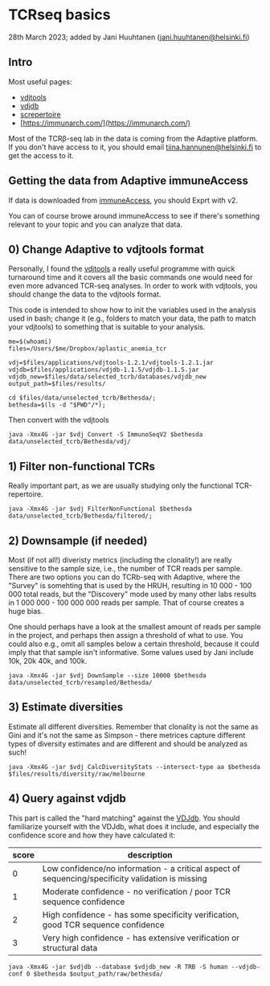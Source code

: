 # TCRseq basics

28th March 2023; added by Jani Huuhtanen (jani.huuhtanen@helsinki.fi)

## Intro

Most useful pages:

* [vdjtools](https://vdjtools-doc.readthedocs.io/en/master/input.html)
* [vdjdb](https://vdjdb.cdr3.net/)
* [screpertoire](https://github.com/ncborcherding/scRepertoire)
* [https://immunarch.com/](https://immunarch.com/)

Most of the TCR&beta;-seq lab in the data is coming from the Adaptive platform. If you don't have access to it, you should email tiina.hannunen@helsinki.fi to get the access to it. 

## Getting the data from Adaptive immuneAccess

If data is downloaded from [immuneAccess](https://clients.adaptivebiotech.com/login), you should Exprt with v2. 

You can of course browe around immuneAccess to see if there's something relevant to your topic and you can analyze that data.

## 0) Change Adaptive to vdjtools format 

Personally, I found the [vdjtools](https://vdjtools-doc.readthedocs.io/en/master/input.html) a really useful programme with quick turnaround time and it covers all the basic commands one would need for even more advanced TCR-seq analyses. In order to work with vdjtools, you should change the data to the vdjtools format.

This code is intended to show how to init the variables used in the analysis used in bash; change it (e.g., folders to match your data, the path to match your vdjtools) to something that is suitable to your analysis.

```
me=$(whoami)
files=/Users/$me/Dropbox/aplastic_anemia_tcr

vdj=$files/applications/vdjtools-1.2.1/vdjtools-1.2.1.jar
vdjdb=$files/applications/vdjdb-1.1.5/vdjdb-1.1.5.jar
vdjdb_new=$files/data/selected_tcrb/databases/vdjdb_new
output_path=$files/results/

cd $files/data/unselected_tcrb/Bethesda/;
bethesda=$(ls -d "$PWD"/*);

```

Then convert with the vdjtools

```
java -Xmx4G -jar $vdj Convert -S ImmunoSeqV2 $bethesda data/unselected_tcrb/Bethesda/vdj/
```

## 1) Filter non-functional TCRs 

Really important part, as we are usually studying only the functional TCR-repertoire. 

```
java -Xmx4G -jar $vdj FilterNonFunctional $bethesda data/unselected_tcrb/Bethesda/filtered/;
```

## 2) Downsample (if needed)

Most (if not all!) diveristy metrics (including the clonality!) are really sensitive to the sample size, i.e., the number of TCR reads per sample. There are two options you can do TCRb-seq with Adaptive, where the "Survey" is somehting that is used by the HRUH, resulting in 10 000 - 100 000 total reads, but the "Discovery" mode used by many other labs results in 1 000 000 - 100 000 000 reads per sample. That of course creates a huge bias.

One should perhaps have a look at the smallest amount of reads per sample in the project, and perhaps then assign a threshold of what to use. You could also e.g., omit all samples below a certain threshold, because it could imply that that sample isn't informative. Some values used by Jani include 10k, 20k 40k, and 100k.

```
java -Xmx4G -jar $vdj DownSample --size 10000 $bethesda data/unselected_tcrb/resampled/Bethesda/
```

## 3) Estimate diversities

Estimate all different diversities. Remember that clonality is not the same as Gini and it's not the same as Simpson - there metrices capture different types of diversity estimates and are different and should be analyzed as such!

```
java -Xmx4G -jar $vdj CalcDiversityStats --intersect-type aa $bethesda $files/results/diversity/raw/melbourne
```

## 4) Query against vdjdb

This part is called the "hard matching" against the [VDJdb](https://github.com/antigenomics/vdjdb-db). You should familiarize yourself with the VDJdb, what does it include, and especially the confidence score and how they have calculated it:


score | description
------|----------------------
0     | Low confidence/no information - a critical aspect of sequencing/specificity validation is missing
1     | Moderate confidence - no verification / poor TCR sequence confidence
2     | High confidence - has some specificity verification, good TCR sequence confidence
3     | Very high confidence - has extensive verification or structural data


```
java -Xmx4G -jar $vdjdb --database $vdjdb_new -R TRB -S human --vdjdb-conf 0 $bethesda $output_path/raw/bethesda/
```

